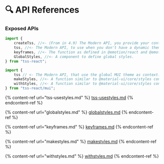 # 🔍 API References

### Exposed APIs

```typescript
import {
    createTss, //<- (From in 4.9) The Modern API, you provide your context like a dynamic theme for example.
    tss, //<- The Modern API, to use when you don't have a dynamic theme object that you want to make available when you write your styles. 
    keyframes, //<- The function as defined in @emotion/react and @emotion/css
    GlobalStyles, //<- A component to define global styles. 
} from "tss-react";

import {
    tss // <- The Modern API, that use the global MUI theme as context. It's also configured to enable global theme overrides on your custom components.  
    makeStyles, //<- A function similar to @material-ui/core/styles configured to use the global MUI theme.
    withStyles, //<- A function similar to @material-ui/core/styles configured to use the global MUI theme.
} from "tss-react/mui";
```



{% content-ref url="tss-usestyles.md" %}
[tss-usestyles.md](tss-usestyles.md)
{% endcontent-ref %}

{% content-ref url="globalstyles.md" %}
[globalstyles.md](globalstyles.md)
{% endcontent-ref %}

{% content-ref url="keyframes.md" %}
[keyframes.md](keyframes.md)
{% endcontent-ref %}

{% content-ref url="makestyles.md" %}
[makestyles.md](makestyles.md)
{% endcontent-ref %}

{% content-ref url="withstyles.md" %}
[withstyles.md](withstyles.md)
{% endcontent-ref %}
